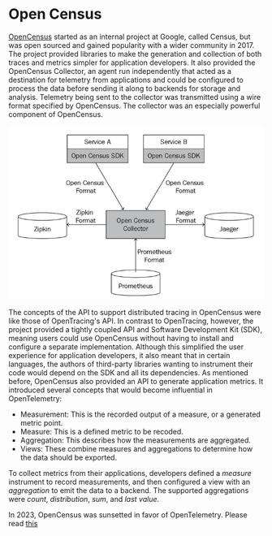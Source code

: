 # Open Census

[OpenCensus](https://opencensus.io) started as an internal project at Google, called Census, but was open sourced and gained popularity with a wider community in 2017. The project provided libraries to make the generation and collection of both traces and metrics simpler for application developers. It also provided the OpenCensus Collector, an agent run independently that acted as a destination for telemetry from applications and could be configured to process the data before sending it along to backends for storage and analysis. Telemetry being sent to the collector was transmitted using a wire format specified by OpenCensus. The collector was an especially powerful component of OpenCensus.

![OpenCensusCollectorDataFlow.png](..%2Fimages%2FOpenCensusCollectorDataFlow.png)

The concepts of the API to support distributed tracing in OpenCensus were like those of OpenTracing's API. In contrast to OpenTracing, however, the project provided a tightly coupled API and Software Development Kit (SDK), meaning users could use OpenCensus without having to install and configure a separate implementation. Although this simplified the user experience for application developers, it also meant that in certain languages, the authors of third-party libraries wanting to instrument their code would depend on the SDK and all its dependencies. As mentioned before, OpenCensus also provided an API to generate application metrics. It introduced several concepts that would become influential in OpenTelemetry:

* Measurement: This is the recorded output of a measure, or a generated metric point.
* Measure: This is a defined metric to be recoded.
* Aggregation: This describes how the measurements are aggregated.
* Views: These combine measures and aggregations to determine how the data should be exported.

To collect metrics from their applications, developers defined a _measure_ instrument to record measurements, and then configured a view with an _aggregation_ to emit the data to a backend. The supported aggregations were _count_, _distribution_, _sum_, and _last value_.

In 2023, OpenCensus was sunsetted in favor of OpenTelemetry. Please read [this](https://opentelemetry.io/blog/2023/sunsetting-opencensus/)
